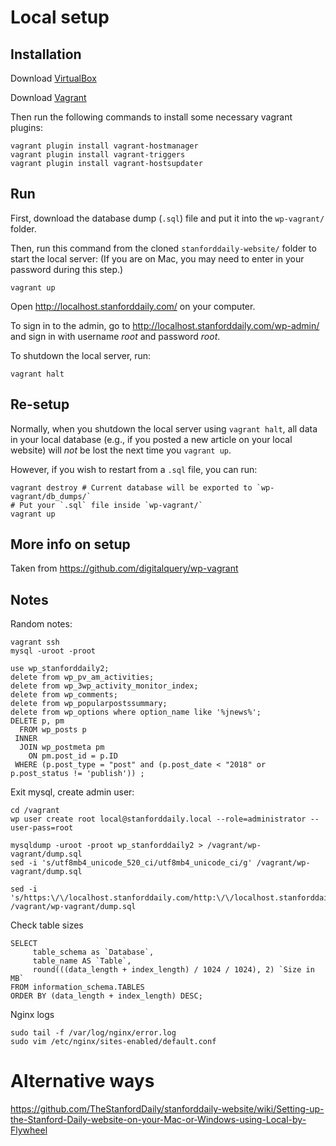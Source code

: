 # Local setup

## Installation

Download [VirtualBox](https://www.virtualbox.org/wiki/Downloads)

Download [Vagrant](https://www.vagrantup.com/downloads.html)

Then run the following commands to install some necessary vagrant plugins:
```
vagrant plugin install vagrant-hostmanager
vagrant plugin install vagrant-triggers
vagrant plugin install vagrant-hostsupdater
```

## Run

First, download the database dump (`.sql`) file and put it into the `wp-vagrant/` folder.

Then, run this command from the cloned `stanforddaily-website/` folder to start the local server: (If you are on Mac, you may need to enter in your password during this step.)
```
vagrant up
```

Open http://localhost.stanforddaily.com/ on your computer.

To sign in to the admin, go to http://localhost.stanforddaily.com/wp-admin/ and sign in with username *root* and password *root*.

To shutdown the local server, run:
```
vagrant halt
```

## Re-setup

Normally, when you shutdown the local server using `vagrant halt`, all data in your local database (e.g., if you posted a new article on your local website) will *not* be lost the next time you `vagrant up`.

However, if you wish to restart from a `.sql` file, you can run:
```
vagrant destroy # Current database will be exported to `wp-vagrant/db_dumps/`
# Put your `.sql` file inside `wp-vagrant/`
vagrant up
```

## More info on setup
Taken from https://github.com/digitalquery/wp-vagrant

## Notes
Random notes:

```
vagrant ssh
mysql -uroot -proot
```

```
use wp_stanforddaily2;
delete from wp_pv_am_activities;
delete from wp_3wp_activity_monitor_index;
delete from wp_comments;
delete from wp_popularpostssummary;
delete from wp_options where option_name like '%jnews%';
DELETE p, pm
  FROM wp_posts p
 INNER
  JOIN wp_postmeta pm
    ON pm.post_id = p.ID
 WHERE (p.post_type = "post" and (p.post_date < "2018" or p.post_status != 'publish')) ;
```
Exit mysql, create admin user:

```
cd /vagrant
wp user create root local@stanforddaily.local --role=administrator --user-pass=root
```

```
mysqldump -uroot -proot wp_stanforddaily2 > /vagrant/wp-vagrant/dump.sql
sed -i 's/utf8mb4_unicode_520_ci/utf8mb4_unicode_ci/g' /vagrant/wp-vagrant/dump.sql

sed -i 's/https:\/\/localhost.stanforddaily.com/http:\/\/localhost.stanforddaily.com/g' /vagrant/wp-vagrant/dump.sql
```

Check table sizes
```
SELECT
     table_schema as `Database`,
     table_name AS `Table`,
     round(((data_length + index_length) / 1024 / 1024), 2) `Size in MB`
FROM information_schema.TABLES
ORDER BY (data_length + index_length) DESC;
```

Nginx logs
```
sudo tail -f /var/log/nginx/error.log
sudo vim /etc/nginx/sites-enabled/default.conf
```

# Alternative ways

https://github.com/TheStanfordDaily/stanforddaily-website/wiki/Setting-up-the-Stanford-Daily-website-on-your-Mac-or-Windows-using-Local-by-Flywheel
